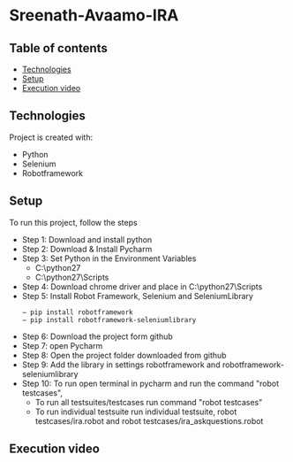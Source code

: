 # Sreenath-Avaamo-IRA


## Table of contents
* [Technologies](#technologies)
* [Setup](#setup)
* [Execution video](#Execution-video)
	
## Technologies
Project is created with:
* Python
* Selenium
* Robotframework

## Setup
To run this project, follow the steps

* Step 1: Download and install python
* Step 2: Download & Install Pycharm
* Step 3: Set Python in the Environment Variables
    - C:\python27
    - C:\python27\Scripts
* Step 4: Download chrome driver and place in C:\python27\Scripts
* Step 5: Install Robot Framework, Selenium and SeleniumLibrary
    ```
    – pip install robotframework
    – pip install robotframework-seleniumlibrary
    ```
* Step 6: Download the project form github
* Step 7: open Pycharm
* Step 8: Open the project folder downloaded from github
* Step 9: Add the library in settings robotframework and robotframework-seleniumlibrary
* Step 10: To run open terminal in pycharm and run the command "robot testcases", 
	* To run all testsuites/testcases run command "robot testcases"
	* To run individual testsuite run individual testsuite, robot testcases/ira.robot and robot testcases/ira_askquestions.robot

## Execution video
